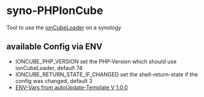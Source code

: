 # syno-PHPIonCube
Tool to use the [ionCubeLoader](https://www.ioncube.com/) on a synology

## available Config via ENV
 * IONCUBE_PHP_VERSION
 set the PHP-Version which should use ionCubeLoader, default 74
 * IONCUBE_RETURN_STATE_IF_CHANGED
 set the shell-return-state if the config was changed, default 3
 * [ENV-Vars from autoUpdate-Template V 1.0.0](https://github.com/joe128/autoupdateBashScript/blob/main/CHANGELOG.md)
